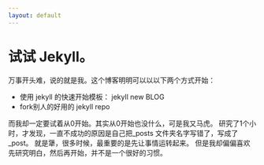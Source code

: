```yaml
---
layout: default
---
```


# 试试 Jekyll。

万事开头难，说的就是我。这个博客明明可以以以下两个方式开始：
- 使用 jekyll 的快速开始模板： jekyll new BLOG
- fork别人的好用的 jekyll repo

而我却一定要试着从0开始。其实从0开始也没什么，可是我又马虎。
研究了1个小时，才发现，一直不成功的原因是自己把_posts 文件夹名字写错了，写成了_post。
就是犟，很多时候，最重要的是先让事情运转起来。
但是我却偏偏喜欢先研究明白，然后再开始，并不是一个很好的习惯。

